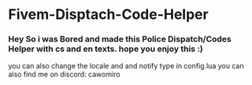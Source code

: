 # Fivem-Disptach-Code-Helper
### Hey So i was Bored and made this Police Dispatch/Codes Helper with cs and en texts. hope you enjoy this :) 

you can also change the locale and and notify type in config.lua
you can also find me on discord: cawomiro
